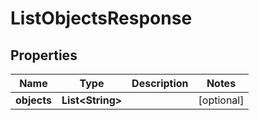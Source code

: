 

# ListObjectsResponse


## Properties

| Name | Type | Description | Notes |
|------------ | ------------- | ------------- | -------------|
|**objects** | **List&lt;String&gt;** |  |  [optional] |



